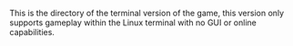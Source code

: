 This is the directory of the terminal version of the game, this version only supports
gameplay within the Linux terminal with no GUI or online capabilities.
